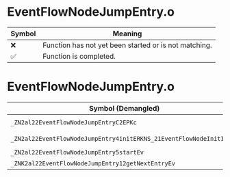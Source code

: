 # EventFlowNodeJumpEntry.o
| Symbol | Meaning 
| ------------- | ------------- 
| :x: | Function has not yet been started or is not matching. 
| :white_check_mark: | Function is completed. 


# EventFlowNodeJumpEntry.o
| Symbol (Demangled) | Symbol (Mangled) | Decompiled? |
| ------------- |  ------------- | ------------- |
| `_ZN2al22EventFlowNodeJumpEntryC2EPKc` | `al::EventFlowNodeJumpEntry::EventFlowNodeJumpEntry(char const*)` | :white_check_mark: |
| `_ZN2al22EventFlowNodeJumpEntry4initERKNS_21EventFlowNodeInitInfoE` | `al::EventFlowNodeJumpEntry::init(al::EventFlowNodeInitInfo const&)` | :white_check_mark: |
| `_ZN2al22EventFlowNodeJumpEntry5startEv` | `al::EventFlowNodeJumpEntry::start(void)` | :white_check_mark: |
| `_ZNK2al22EventFlowNodeJumpEntry12getNextEntryEv` | `al::EventFlowNodeJumpEntry::getNextEntry(void)const` | :white_check_mark: |
